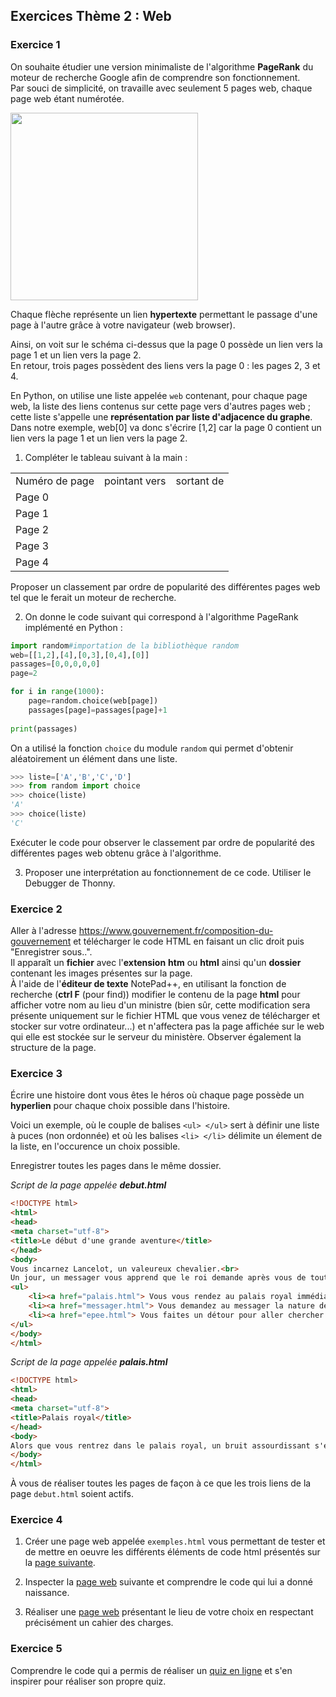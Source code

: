 ## Exercices Thème 2 : Web

### Exercice 1

On souhaite étudier une version minimaliste de l'algorithme **PageRank** du moteur de recherche Google afin de comprendre son fonctionnement.  
Par souci de simplicité, on travaille avec seulement 5 pages web, chaque page web étant numérotée.

<img src="Assets/PageRank.png" width="300" height="300">

Chaque flèche représente un lien **hypertexte** permettant le passage d'une page à l'autre grâce à votre navigateur (web browser). 

Ainsi, on voit sur le schéma ci-dessus que la page 0 possède un lien vers la page 1 et un lien vers la page 2.   
En retour, trois pages possèdent des liens vers la page 0 : les pages 2, 3 et 4.  

En Python, on utilise une liste appelée `web` contenant, pour chaque page web, la liste des liens contenus sur cette page vers d'autres pages web ; cette liste s'appelle une <b>représentation par liste d'adjacence du graphe</b>.  
Dans notre exemple, web[0] va donc s'écrire [1,2] car la page 0 contient un lien vers la page 1 et un lien vers la page 2.

1. Compléter le tableau suivant à la main :

<table>
<tr>
<td>Numéro de page
</td>
<td>pointant vers
</td>
<td>sortant de
</td>
</tr>
<tr>
<td>Page 0
</td>
<td>
</td>
<td>
</td>
</tr>
<tr>
<td>Page 1
</td>
<td>
</td>
<td>
</td>
</tr>
<tr>
<td>Page 2
</td>
<td>
</td>
<td>
</td>
</tr>
<tr>
<td>Page 3
</td>
<td>
</td>
<td>
</td>
</tr>
<tr>
<td>Page 4
</td>
<td>
</td>
<td>
</td>
</tr>
</table>

Proposer un classement par ordre de popularité des différentes pages web tel que le ferait un moteur de recherche.


2. On donne le code suivant qui correspond à l'algorithme PageRank implémenté en Python :

```Python
import random#importation de la bibliothèque random
web=[[1,2],[4],[0,3],[0,4],[0]]
passages=[0,0,0,0,0]
page=2

for i in range(1000):
    page=random.choice(web[page])
    passages[page]=passages[page]+1
    
print(passages)
```

On a utilisé la fonction `choice` du module `random` qui permet d'obtenir aléatoirement un élément dans une liste.

```Python
>>> liste=['A','B','C','D']
>>> from random import choice
>>> choice(liste)
'A'
>>> choice(liste)
'C'
```

Exécuter le code pour observer le classement par ordre de popularité des différentes pages web obtenu grâce à l'algorithme. 


3. Proposer une interprétation au fonctionnement de ce code. Utiliser le Debugger de Thonny.

### Exercice 2

Aller à l'adresse https://www.gouvernement.fr/composition-du-gouvernement et télécharger le code HTML en faisant un clic droit puis "Enregistrer sous..".      
Il apparaît un **fichier** avec l'**extension** **htm** ou **html** ainsi qu'un **dossier** contenant les images présentes sur la page.      
À l'aide de l'**éditeur de texte** NotePad++, en utilisant la fonction de recherche (**ctrl F** (pour find)) modifier le contenu de la page **html** pour afficher votre nom au lieu d'un ministre (bien sûr, cette modification sera présente uniquement sur le fichier HTML que vous venez de télécharger et stocker sur votre ordinateur...) et n'affectera pas la page affichée sur le web qui elle est stockée sur le serveur du ministère.
Observer également la structure de la page.

### Exercice 3

Écrire une histoire dont vous êtes le héros où chaque page possède un **hyperlien** pour chaque choix possible dans l'histoire.  

Voici un exemple, où le couple de balises `<ul> </ul>` sert à définir une liste à puces (non ordonnée) et où les balises `<li> </li>` délimite un élement de la liste, en l'occurence un choix possible.

Enregistrer toutes les pages dans le même dossier.

_Script de la page appelée **debut.html**_

```html
<!DOCTYPE html>
<html>
<head>
<meta charset="utf-8">
<title>Le début d'une grande aventure</title>
</head>
<body>
Vous incarnez Lancelot, un valeureux chevalier.<br>
Un jour, un messager vous apprend que le roi demande après vous de toute urgence.<br>
<ul>
	<li><a href="palais.html"> Vous vous rendez au palais royal immédiatement.</a></li>
	<li><a href="messager.html"> Vous demandez au messager la nature de sa demande.</a></li>
	<li><a href="epee.html"> Vous faites un détour pour aller chercher votre épée.</a></li>
</ul>
</body>
</html>
```

_Script de la page appelée **palais.html**_

```html
<!DOCTYPE html>
<html>
<head>
<meta charset="utf-8">
<title>Palais royal</title>
</head>
<body>
Alors que vous rentrez dans le palais royal, un bruit assourdissant s'échappe des cuisines.
</body>
</html>
```

À vous de réaliser toutes les pages de façon à ce que les trois liens de la page `debut.html` soient actifs.

### Exercice 4

1) Créer une page web appelée `exemples.html` vous permettant de tester et de mettre en oeuvre les différents éléments de code html présentés sur la [page suivante](https://github.com/VLesieux/SNT/blob/master/Th%C3%A8me%202_Le%20Web/Assets/Creation_page_web.md).

2) Inspecter la [page web](http://vfsilesieux.free.fr/exemple_page_web_SNT.html) suivante et comprendre le code qui lui a donné naissance.

3) Réaliser une [page web](http://vfsilesieux.free.fr/page_web.html) présentant le lieu de votre choix en respectant précisément un cahier des charges.
 
### Exercice 5

Comprendre le code qui a permis de réaliser un [quiz en ligne](http://isnangellier.alwaysdata.net/php/Creation_quizz.html) et s'en inspirer pour réaliser son propre quiz. 